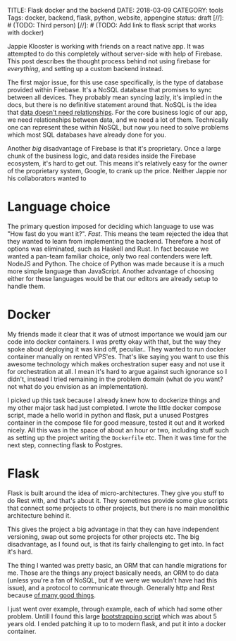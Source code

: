 TITLE: Flask docker and the backend
DATE: 2018-03-09
CATEGORY: tools
Tags: docker, backend, flask, python, website, appengine
status: draft
[//]: # (TODO: Third person)
[//]: # (TODO: Add link to flask script that works with docker)

Jappie Klooster is working with friends on a react native app.
It was attempted to do this completely without server-side with help of Firebase.
This post describes the thought process behind not using firebase for
*everything*, and setting up a custom backend instead.

The first major issue, for this use case specifically, is the type of database
provided within Firebase.
It's a NoSQL database that promises to sync between all devices.
They probably mean syncing lazily, it's implied in the docs,
but there is no definitive statement around that.
NoSQL is the idea that [data doesn't need relationships](http://www.monitis.com/blog/cc-in-review-the-key-differences-between-sql-and-nosql-dbs/).
For the core business logic of our app, we need relationships between data,
and we need a lot of them.
Technically one can represent these within NoSQL, but now you need to solve
problems which most SQL databases have already done for you.

Another *big* disadvantage of Firebase is that it's proprietary.
Once a large chunk of the business logic, and data resides inside the Firebase
ecosystem, it's hard to get out.
This means it's relatively easy for the owner of the proprietary system, Google,
to crank up the price.
Neither Jappie nor his collaborators wanted to 

# Language choice
The primary question imposed for deciding which language to use was
"How fast do you want it?".
*Fast*.
This means the team rejected the idea that they wanted to learn from implementing
the backend.
Therefore a host of options was eliminated, such as Haskell and Rust.
In fact because we wanted a pan-team familiar choice,
only two real contenders were left. NodeJS and Python.
The choice of Python was made because it is a much more simple
language than JavaScript.
Another advantage of choosing either for these languages would be that our
editors are already setup to handle them.

# Docker
My friends made it clear that it was of utmost importance we would jam our
code into docker containers.
I was pretty okay with that, but the way they spoke about deploying it was
kind off, peculiar..
They wanted to run docker container manually on rented VPS'es.
That's like saying you want to use this awesome technology which makes
orchestration super easy and not use it for orchestration at all.
I mean it's hard to argue against such ignorance so I didn't,
instead I tried remaining in the problem domain (what do you want?
not what do you envision as an implementation).

I picked up this task because I already knew how to dockerize things and my
other major task had just completed.
I wrote the little docker compose script, made a hello world in python and
flask, put a unused Postgres container in the compose file for good measure,
tested it out and it worked nicely.
All this was in the space of about an hour or two, including stuff such as
setting up the project writing the `Dockerfile` etc.
Then it was time for the next step, connecting flask to Postgres.

# Flask
Flask is built around the idea of micro-architectures.
They give you stuff to do Rest with, and that's about it.
They sometimes provide some glue scripts that connect some projects to other
projects, but there is no main monolithic architecture behind it.

This gives the project a big advantage in that they can have
independent versioning, swap out some projects for other projects etc.
The big disadvantage, as I found out, is that its fairly challenging to get
into.
In fact it's hard.

The thing I wanted was pretty basic, an ORM that can handle migrations for me.
Those are the things any project basically needs, an ORM to do data
(unless you're a fan of NoSQL, but if we were we wouldn't have had this issue),
and a protocol to communicate through.
Generally http and Rest because [of many good things](https://www.ics.uci.edu/~fielding/pubs/dissertation/rest_arch_style.htm).

I just went over example, through example, each of which had some other problem.
Untill I found this large
[bootstrapping script](https://github.com/davidism/basic_flask) which was about
5 years old.
I ended patching it up to to modern flask, and put it into a docker container.
